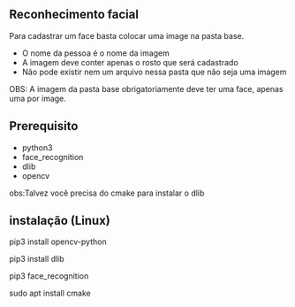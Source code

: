 ## Reconhecimento facial

Para cadastrar um face basta colocar uma image na pasta base.
* O nome da pessoa é o nome da imagem
* A imagem deve conter apenas o rosto que será cadastrado
* Não pode existir nem um arquivo nessa pasta que não seja uma imagem

OBS: A imagem da pasta base obrigatoriamente deve ter uma face, apenas uma por image.

## Prerequisito
* python3
* face_recognition
* dlib
* opencv

obs:Talvez você precisa do cmake para instalar o dlib

## instalação (Linux)

pip3 install opencv-python

pip3 install dlib

pip3 face_recognition

sudo apt install cmake


